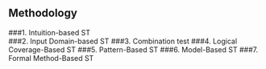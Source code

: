 ## Methodology

###1. Intuition-based ST  
###2. Input Domain-based ST
###3. Combination test
###4. Logical Coverage-Based ST
###5. Pattern-Based ST
###6. Model-Based ST
###7. Formal Method-Based ST


